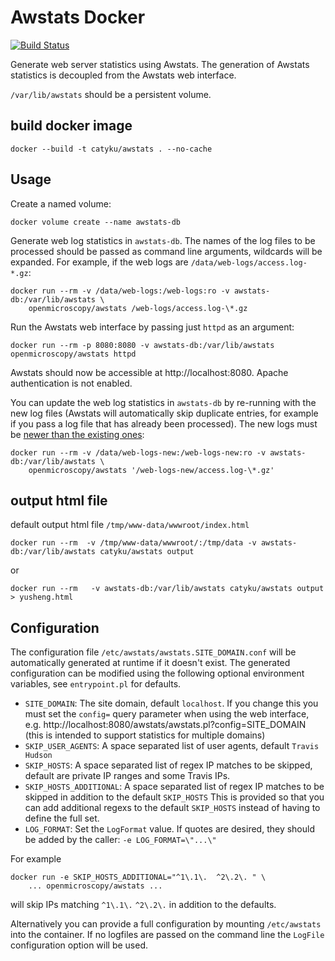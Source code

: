 # Awstats Docker

[![Build Status](https://travis-ci.org/ome/awstats-docker.svg?branch=master)](https://travis-ci.org/ome/awstats-docker)

Generate web server statistics using Awstats.
The generation of Awstats statistics is decoupled from the Awstats web interface.

`/var/lib/awstats` should be a persistent volume.


## build docker image 

```
docker --build -t catyku/awstats . --no-cache
```


## Usage

Create a named volume:

    docker volume create --name awstats-db

Generate web log statistics in `awstats-db`.
The names of the log files to be processed should be passed as command line arguments, wildcards will be expanded.
For example, if the web logs are `/data/web-logs/access.log-*.gz`:

    docker run --rm -v /data/web-logs:/web-logs:ro -v awstats-db:/var/lib/awstats \
        openmicroscopy/awstats /web-logs/access.log-\*.gz

Run the Awstats web interface by passing just `httpd` as an argument:

    docker run --rm -p 8080:8080 -v awstats-db:/var/lib/awstats openmicroscopy/awstats httpd

Awstats should now be accessible at http://localhost:8080.
Apache authentication is not enabled.

You can update the web log statistics in `awstats-db` by re-running with the new log files (Awstats will automatically skip duplicate entries, for example if you pass a log file that has already been processed).
The new logs must be [newer than the existing ones](http://www.awstats.org/docs/awstats_faq.html#OLDLOG):

    docker run --rm -v /data/web-logs-new:/web-logs-new:ro -v awstats-db:/var/lib/awstats \
        openmicroscopy/awstats '/web-logs-new/access.log-\*.gz'

## output html file

default output html file `/tmp/www-data/wwwroot/index.html`  

```
docker run --rm  -v /tmp/www-data/wwwroot/:/tmp/data -v awstats-db:/var/lib/awstats catyku/awstats output
```

or 

```
docker run --rm   -v awstats-db:/var/lib/awstats catyku/awstats output  > yusheng.html
```
## Configuration

The configuration file `/etc/awstats/awstats.SITE_DOMAIN.conf` will be automatically generated at runtime if it doesn't exist.
The generated configuration can be modified using the following optional environment variables, see `entrypoint.pl` for defaults.
- `SITE_DOMAIN`: The site domain, default `localhost`.
  If you change this you must set the `config=` query parameter when using the web interface, e.g. http://localhost:8080/awstats/awstats.pl?config=SITE_DOMAIN (this is intended to support statistics for multiple domains)
- `SKIP_USER_AGENTS`: A space separated list of user agents, default `Travis Hudson`
- `SKIP_HOSTS`: A space separated list of regex IP matches to be skipped, default are private IP ranges and some Travis IPs.
- `SKIP_HOSTS_ADDITIONAL`: A space separated list of regex IP matches to be skipped in addition to the default `SKIP_HOSTS`
  This is provided so that you can add additional regexs to the default `SKIP_HOSTS` instead of having to define the full set.
- `LOG_FORMAT`: Set the `LogFormat` value. If quotes are desired, they should be added by the caller: `-e LOG_FORMAT=\"...\"`

For example

    docker run -e SKIP_HOSTS_ADDITIONAL="^1\.1\.  ^2\.2\. " \
        ... openmicroscopy/awstats ...

will skip IPs matching `^1\.1\.` `^2\.2\.` in addition to the defaults.

Alternatively you can provide a full configuration by mounting `/etc/awstats` into the container.
If no logfiles are passed on the command line the `LogFile` configuration option will be used.
